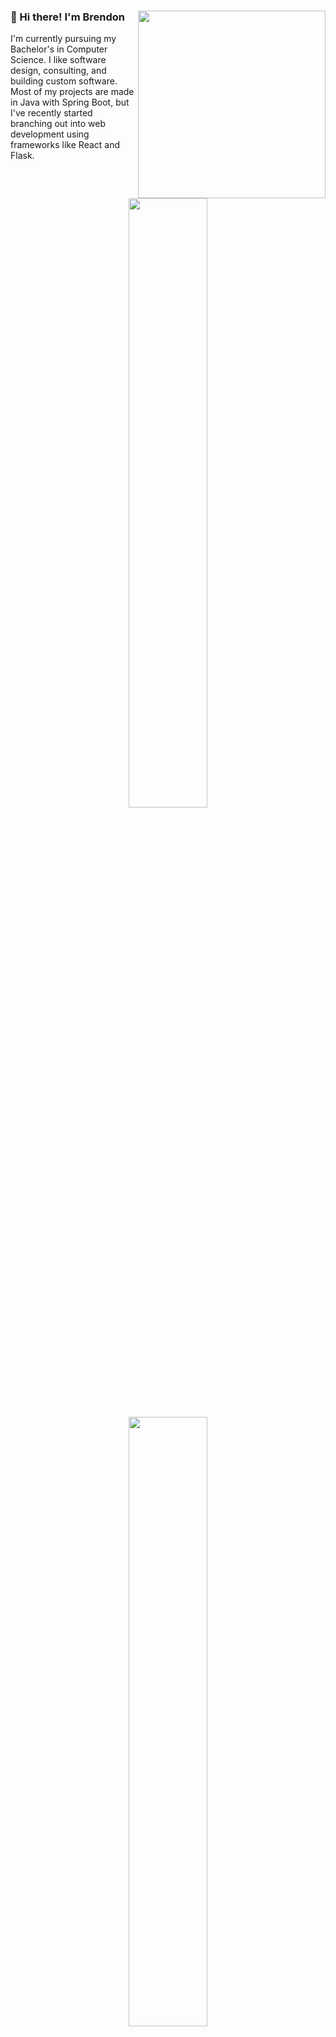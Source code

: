 <div align="left">
<img align="right" width="300" src="https://media.giphy.com/media/XiF35bhJBIg8b30ANZ/giphy.gif?cid=ecf05e47w8wgs6kgdgy6fbj61u56x1xaw1ib62dfvl44tb5z&ep=v1_gifs_related&rid=giphy.gif&ct=g"/>

### 👋 Hi there! I'm Brendon

I'm currently pursuing my Bachelor's in Computer Science. I like software design, consulting, and building custom software. Most of my projects are made in Java with Spring Boot, but I've recently started branching out into web development using frameworks like React and Flask.
</div>

&nbsp;&nbsp;&nbsp;

<p align="center">
  <img height="50%" width="auto" src ="https://github-readme-stats.vercel.app/api?username=brendonnewt&show_icons=true&count_private=true&theme=vue-dark&hide_border=true&hide=issues,contribs&bg_color=00000000">
  <img height="50%" width="auto" src ="https://github-readme-stats.vercel.app/api/top-langs/?username=brendonnewt&layout=compact&hide_border=true&theme=vue-dark&bg_color=00000000&hide=svelte,html,css,makefile,dockerfile,shell,c&cache_seconds=86400">
</p>

## 🧰  My Toolbox
[![My Skills](https://skillicons.dev/icons?i=js,nodejs,react,html,css,c,cpp,mysql,python,java,rust)](https://skillicons.dev)

&nbsp;

<div align="center">
  <img width="400" height="auto" src="https://media.giphy.com/media/v1.Y2lkPTc5MGI3NjExdHd2eGMzYjJlcDhyZWEzcWF4NnZ2MzQ3ZTlhN2J3eWZ6Z2xpb3dxeiZlcD12MV9naWZzX3NlYXJjaCZjdD1n/IThjAlJnD9WNO/giphy.gif" />
</div>

### :school: School Projects

* [QUIC Messaging](https://github.com/brendonnewt/quic-messaging): A Rust-based live messaging TUI built using QUIC
* [Hotel Service](https://github.com/brendonnewt/GROUP-FIVE-Hotel-Project): A Java-based hotel landing page with Swing front-end, enabling room bookings.
* [SeaQuail](https://github.com/brendonnewt/SeaQuail): A Python + Flask project leveraging the Lahman baseball database to solve [Immaculate Grid](https://www.immaculategrid.com/) questions, provide yearly Team Summaries with Depth Charts, and provide individual Player, Team, and League stats.
* [WOOFAdoptionService](https://github.com/brendonnewt/WOOFAdoptionService): A pet adoption website with a React and Next.js front-end and Java Spring Boot backend, hosted on GCP for CI/CD.

### :bulb: Personal Projects

* [Trampoline Calculator](https://github.com/brendonnewt/trampoline-calculator): A Flask + Javascript application that can calculate the difficulty values of any combination of skills. It can also save combinations of skills for later use. (Based on the 2020-2024 COP)
* [Algorithm Visualizer](https://github.com/brendonnewt/algorithm-visualizer): A small React frontend + Rust backend API I made to get some practice with APIs and pick up both React and Rust. This application takes input from the user and displays each step of an algorithm executing on it.

&nbsp;
### 🔧 Currently Working On...
[![Readme Card](https://github-readme-stats.vercel.app/api/pin/?username=brendonnewt&repo=Bounce)](https://github.com/brendonnewt/Bounce)

<h2 align="center">📫 Reach me on</h2>
<p align="center">
  <a target="_blank"href="https://www.linkedin.com/in/brendonnewton/"><img src="https://img.shields.io/badge/linkedin-%230077B5.svg?&style=for-the-badge&logo=linkedin&logoColor=white" /></a>&nbsp;&nbsp;&nbsp;&nbsp;
  <a href="mailto:brendonnewton0@gmail.com?subject=Hello%20Brendon,%20From%20Github"><img src="https://img.shields.io/badge/gmail-%23D14836.svg?&style=for-the-badge&logo=gmail&logoColor=white" /></a>&nbsp;&nbsp;&nbsp;&nbsp;
  <a href="mailto:brendon_newton1@baylor.edu?subject=Hello%20Brendon,%20From%20Github"><img src="https://img.shields.io/badge/Outlook-0078D4?style=for-the-badge&logo=windows&logoColor=white" /></a>&nbsp;&nbsp;&nbsp;&nbsp;
  <a target="_blank"href="https://www.instagram.com/brendon_t_newton/"><img src="https://img.shields.io/badge/Instagram-E4405F?style=for-the-badge&logo=instagram&logoColor=white" /></a>&nbsp;&nbsp;&nbsp;&nbsp;
</p>
